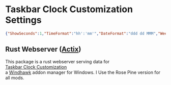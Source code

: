 # Taskbar Clock Customization Settings
```json
{"ShowSeconds":1,"TimeFormat":"hh':'mm'","DateFormat":"ddd dd MMM","WeekdayFormat":"dddd","TopLine":"","BottomLine":" %web1%     %date% %time%    ","MiddleLine":"%weekday%","TooltipLine":"%web1_full%","Width":180,"Height":60,"TextSpacing":1,"WebContentsUpdateInterval":1,"TimeStyle.Visible":0,"TimeStyle.TextColor":"#FFFFFF","TimeStyle.TextAlignment":"Center","TimeStyle.FontSize":0,"TimeStyle.FontFamily":"","TimeStyle.FontWeight":"","TimeStyle.FontStyle":"","TimeStyle.FontStretch":"","TimeStyle.CharacterSpacing":0,"DateStyle.TextColor":"#ebbcba","DateStyle.TextAlignment":"","DateStyle.FontSize":11,"DateStyle.FontFamily":"JetBrainsMono NF","DateStyle.FontWeight":"SemiLight","DateStyle.FontStyle":"","DateStyle.FontStretch":"","DateStyle.CharacterSpacing":0,"oldTaskbarOnWin11":0,"WebContentsItems[0].Url":"http://localhost:8089/current_data","WebContentsItems[0].BlockStart":"STATUS:","WebContentsItems[0].Start":"STATUS:","WebContentsItems[0].End":"end1","WebContentsItems[0].MaxLength":350}
```

## Rust Webserver ([Actix](https://actix.rs/))
This package is a rust webserver serving data for
 <br/> [Taskbar Clock Customization](https://windhawk.net/mods/taskbar-clock-customization) <br/>
a [Windhawk](https://windhawk.net/) addon manager for Windows.
I Use the Rose Pine version for all mods.
